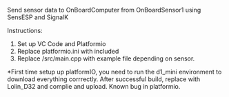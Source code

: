 Send sensor data to OnBoardComputer from OnBoardSensor1 using SensESP and SignalK

Instructions:
1. Set up VC Code and Platformio
2. Replace platformio.ini with included
3. Replace /src/main.cpp with example file depending on sensor.

*First time setup up platformIO, you need to run the d1_mini environment to download everything corrrectly. After successful build, replace with Lolin_D32 and complie and upload. Known bug in platformio.
